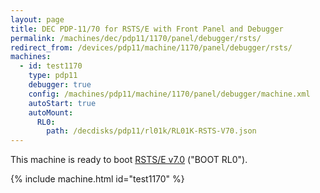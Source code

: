 ```yaml
---
layout: page
title: DEC PDP-11/70 for RSTS/E with Front Panel and Debugger
permalink: /machines/dec/pdp11/1170/panel/debugger/rsts/
redirect_from: /devices/pdp11/machine/1170/panel/debugger/rsts/
machines:
  - id: test1170
    type: pdp11
    debugger: true
    config: /machines/pdp11/machine/1170/panel/debugger/machine.xml
    autoStart: true
    autoMount:
      RL0:
        path: /decdisks/pdp11/rl01k/RL01K-RSTS-V70.json
---
```


This machine is ready to boot [RSTS/E v7.0](/software/dec/pdp11/disks/rl01k/rstsv70/) ("BOOT RL0").

{% include machine.html id="test1170" %}
